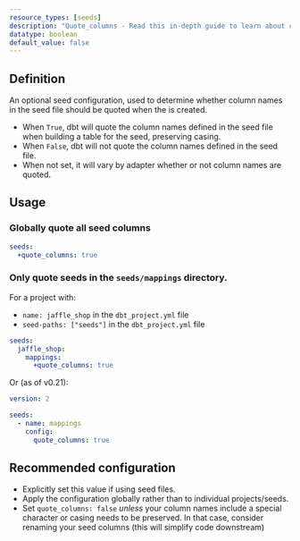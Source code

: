 ```yaml
---
resource_types: [seeds]
description: "Quote_columns - Read this in-depth guide to learn about configurations in dbt."
datatype: boolean
default_value: false
---
```


## Definition
An optional seed configuration, used to determine whether column names in the seed file should be quoted when the <Term id="table" /> is created.

* When `True`, dbt will quote the column names defined in the seed file when building a table for the seed, preserving casing.
* When `False`, dbt will not quote the column names defined in the seed file.
* When not set, it will vary by adapter whether or not column names are quoted.

## Usage
### Globally quote all seed columns

<File name='dbt_project.yml'>

```yml
seeds:
  +quote_columns: true
```

</File>

### Only quote seeds in the `seeds/mappings` directory.
For a project with:
* `name: jaffle_shop` in the `dbt_project.yml` file
* `seed-paths: ["seeds"]` in the `dbt_project.yml` file

<File name='dbt_project.yml'>

```yml
seeds:
  jaffle_shop:
    mappings:
      +quote_columns: true
```

</File>

Or (as of v0.21):

<File name='seeds/properties.yml'>

```yml
version: 2

seeds:
  - name: mappings
    config:
      quote_columns: true
```

</File>

## Recommended configuration
* Explicitly set this value if using seed files.
* Apply the configuration globally rather than to individual projects/seeds.
* Set `quote_columns: false` _unless_ your column names include a special character or casing needs to be preserved. In that case, consider renaming your seed columns (this will simplify code downstream)
